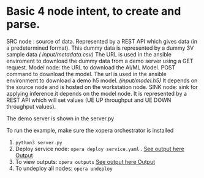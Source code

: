 # Basic 4 node intent, to create and parse.

SRC node : source of data. Represented by a REST API which gives data (in a predetermined format). This dummy data is represented by a dummy 3V sample data *(
input/metadata.csv)* The URL is used in the ansible enviroment to download the dummy data from a demo server using a GET  request.
Model node: the URL to download the AI/ML Model. POST command to download the model. The url is used in the ansible environment to download a demo h5 model. *(input/model.h5)* It depends on the source node and is hosted on the workstation node.
SINK node: sink for applying inference.it depends on the model node. It is represented by a REST API which will set values (UE UP throughput and UE DOWN throughput values).  

The demo server is shown in the server.py

To run the example, make sure the xopera orchestrator is installed
1. <code>python3 server.py</code>
2.  Deploy service node: <code>opera deploy service.yaml</code> . [See output here Output](https://drive.google.com/file/d/1T5ZpezrRbYrVNXDSysYlGHZe3hllKev0/view?usp=sharing)
3. To view outputs: <code>opera outputs</code> [See output here Output](https://drive.google.com/file/d/1n8_WjGckx6LRncqKeWghUKhfAE75qfw6/view?usp=sharing)
4. To undeploy all nodes: <code>opera undeploy</code>


